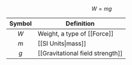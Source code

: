 $$W = mg$$

| Symbol | Definition                       |
|:------:| -------------------------------- |
|  $W$   | Weight, a type of [[Force]]      |
|  $m$   | [[SI Units\|mass]]               |
|  $g$   | [[Gravitational field strength]] |

